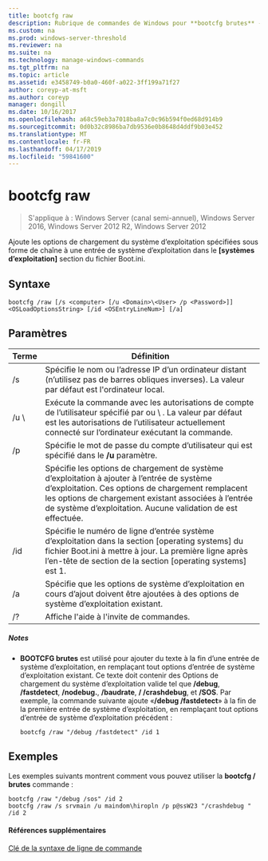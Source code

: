 ```yaml
---
title: bootcfg raw
description: Rubrique de commandes de Windows pour **bootcfg brutes** -ajoute des options de chargement du système d’exploitation spécifiées sous forme de chaîne à une entrée de système d’exploitation dans le **[systèmes d’exploitation]** section du fichier Boot.ini.
ms.custom: na
ms.prod: windows-server-threshold
ms.reviewer: na
ms.suite: na
ms.technology: manage-windows-commands
ms.tgt_pltfrm: na
ms.topic: article
ms.assetid: e3458749-b0a0-460f-a022-3ff199a71f27
author: coreyp-at-msft
ms.author: coreyp
manager: dongill
ms.date: 10/16/2017
ms.openlocfilehash: a68c59eb3a7018ba8a7c0c96b594f0ed68d914b9
ms.sourcegitcommit: 0d0b32c8986ba7db9536e0b8648d4ddf9b03e452
ms.translationtype: MT
ms.contentlocale: fr-FR
ms.lasthandoff: 04/17/2019
ms.locfileid: "59841600"
---
```

# <a name="bootcfg-raw"></a>bootcfg raw

>S'applique à : Windows Server (canal semi-annuel), Windows Server 2016, Windows Server 2012 R2, Windows Server 2012

Ajoute les options de chargement du système d’exploitation spécifiées sous forme de chaîne à une entrée de système d’exploitation dans le **[systèmes d’exploitation]** section du fichier Boot.ini.

## <a name="syntax"></a>Syntaxe
```
bootcfg /raw [/s <computer> [/u <Domain>\<User> /p <Password>]] <OSLoadOptionsString> [/id <OSEntryLineNum>] [/a]
```
## <a name="parameters"></a>Paramètres
|Terme|Définition|
|----|-------|
|/s <computer>|Spécifie le nom ou l’adresse IP d’un ordinateur distant (n’utilisez pas de barres obliques inverses). La valeur par défaut est l'ordinateur local.|
|/u <Domain> \\<User>|Exécute la commande avec les autorisations de compte de l’utilisateur spécifié par <User> ou <Domain> \\ <User>. La valeur par défaut est les autorisations de l’utilisateur actuellement connecté sur l’ordinateur exécutant la commande.|
|/p <Password>|Spécifie le mot de passe du compte d’utilisateur qui est spécifié dans le **/u** paramètre.|
|<OSLoadOptionsString>|Spécifie les options de chargement de système d’exploitation à ajouter à l’entrée de système d’exploitation. Ces options de chargement remplacent les options de chargement existant associées à l’entrée de système d’exploitation. Aucune validation de <OSLoadOptions> est effectuée.|
|/id <OSEntryLineNum>|Spécifie le numéro de ligne d’entrée système d’exploitation dans la section [operating systems] du fichier Boot.ini à mettre à jour. La première ligne après l’en-tête de section de la section [operating systems] est 1.|
|/a|Spécifie que les options de système d’exploitation en cours d’ajout doivent être ajoutées à des options de système d’exploitation existant.|
|/?|Affiche l'aide à l'invite de commandes.|
##### <a name="remarks"></a>Notes
-   **BOOTCFG brutes** est utilisé pour ajouter du texte à la fin d’une entrée de système d’exploitation, en remplaçant tout options d’entrée de système d’exploitation existant. Ce texte doit contenir des Options de chargement du système d’exploitation valide tel que **/debug**, **/fastdetect**, **/nodebug.**, **/baudrate**, **/ /crashdebug**, et **/SOS**. Par exemple, la commande suivante ajoute «**/debug /fastdetect**» à la fin de la première entrée de système d’exploitation, en remplaçant tout options d’entrée de système d’exploitation précédent :
    ```
    bootcfg /raw "/debug /fastdetect" /id 1
    ```
## <a name="BKMK_examples"></a>Exemples
Les exemples suivants montrent comment vous pouvez utiliser la **bootcfg / brutes** commande :
```
bootcfg /raw "/debug /sos" /id 2
bootcfg /raw /s srvmain /u maindom\hiropln /p p@ssW23 "/crashdebug " /id 2
```
#### <a name="additional-references"></a>Références supplémentaires
[Clé de la syntaxe de ligne de commande](command-line-syntax-key.md)
